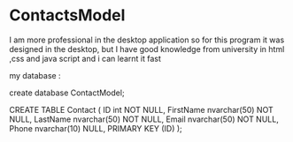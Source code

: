 # ContactsModel

I am more professional in the desktop application so for this program it was designed in the desktop, but I have good knowledge from university in html ,css and java script and i can learnt it fast

my database :


create database ContactModel;


CREATE TABLE Contact (
    ID int NOT NULL,
   FirstName nvarchar(50) NOT NULL,
    LastName nvarchar(50) NOT NULL,
	 Email nvarchar(50) NOT NULL,
	Phone nvarchar(10) NULL,
    PRIMARY KEY (ID)
);

